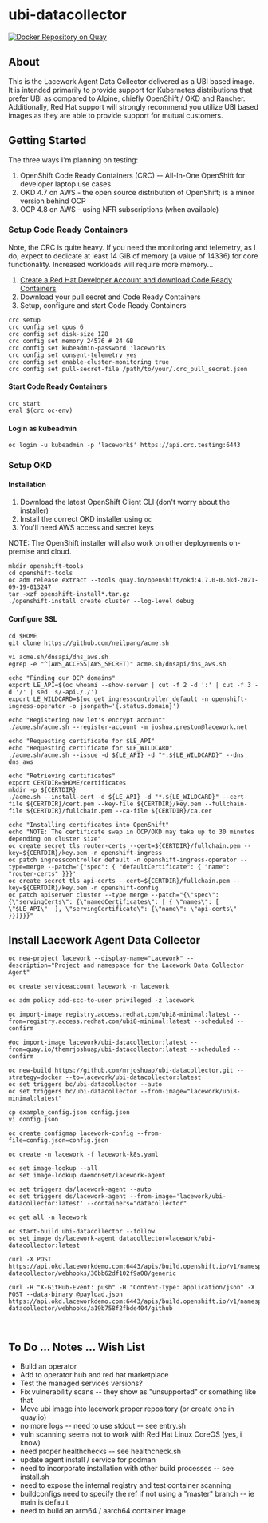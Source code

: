 # ubi-datacollector

[![Docker Repository on Quay](https://quay.io/repository/themrjoshuap/ubi-datacollector/status "Docker Repository on Quay")](https://quay.io/repository/themrjoshuap/ubi-datacollector)

## About
This is the Lacework Agent Data Collector delivered as a UBI based image.  It is intended primarily to provide support for Kubernetes distributions that prefer UBI as compared to Alpine, chiefly OpenShift / OKD and Rancher.  Additionally, Red Hat support will strongly recommend you utilize UBI based images as they are able to provide support for mutual customers.

## Getting Started

The three ways I'm planning on testing:

1. OpenShift Code Ready Containers (CRC) -- All-In-One OpenShift for developer laptop use cases
2. OKD 4.7 on AWS - the open source distribution of OpenShift; is a minor version behind OCP
3. OCP 4.8 on AWS - using NFR subscriptions (when available)

### Setup Code Ready Containers
Note, the CRC is quite heavy.  If you need the monitoring and telemetry, as I do, expect to dedicate at least 14 GiB of memory (a value of 14336) for core functionality. Increased workloads will require more memory...

1. [Create a Red Hat Developer Account and download Code Ready Containers](https://developers.redhat.com/download-manager/link/3868678)
2. Download your pull secret and Code Ready Containers
3. Setup, configure and start Code Ready Containers
```
crc setup
crc config set cpus 6
crc config set disk-size 128
crc config set memory 24576 # 24 GB
crc config set kubeadmin-password 'lacework$'
crc config set consent-telemetry yes
crc config set enable-cluster-monitoring true
crc config set pull-secret-file /path/to/your/.crc_pull_secret.json
```

#### Start Code Ready Containers
```
crc start
eval $(crc oc-env)
```

#### Login as kubeadmin
```
oc login -u kubeadmin -p 'lacework$' https://api.crc.testing:6443
```

### Setup OKD

#### Installation

1. Download the latest OpenShift Client CLI (don't worry about the installer)
2. Install the correct OKD installer using `oc`
3. You'll need AWS access and secret keys

NOTE: The OpenShift installer will also work on other deployments on-premise and cloud.

```
mkdir openshift-tools
cd openshift-tools
oc adm release extract --tools quay.io/openshift/okd:4.7.0-0.okd-2021-09-19-013247
tar -xzf openshift-install*.tar.gz
./openshift-install create cluster --log-level debug
```

#### Configure SSL
```
cd $HOME
git clone https://github.com/neilpang/acme.sh

vi acme.sh/dnsapi/dns_aws.sh
egrep -e "^(AWS_ACCESS|AWS_SECRET)" acme.sh/dnsapi/dns_aws.sh

echo "Finding our OCP domains"
export LE_API=$(oc whoami --show-server | cut -f 2 -d ':' | cut -f 3 -d '/' | sed 's/-api././')
export LE_WILDCARD=$(oc get ingresscontroller default -n openshift-ingress-operator -o jsonpath='{.status.domain}')

echo "Registering new let's encrypt account"
./acme.sh/acme.sh --register-account -m joshua.preston@lacework.net

echo "Requesting certificate for $LE_API"
echo "Requesting certificate for $LE_WILDCARD"
./acme.sh/acme.sh --issue -d ${LE_API} -d "*.${LE_WILDCARD}" --dns dns_aws

echo "Retrieving certificates"
export CERTDIR=$HOME/certificates
mkdir -p ${CERTDIR}
./acme.sh --install-cert -d ${LE_API} -d "*.${LE_WILDCARD}" --cert-file ${CERTDIR}/cert.pem --key-file ${CERTDIR}/key.pem --fullchain-file ${CERTDIR}/fullchain.pem --ca-file ${CERTDIR}/ca.cer

echo "Installing certificates into OpenShift"
echo "NOTE: The certificate swap in OCP/OKD may take up to 30 minutes depending on cluster size"
oc create secret tls router-certs --cert=${CERTDIR}/fullchain.pem --key=${CERTDIR}/key.pem -n openshift-ingress
oc patch ingresscontroller default -n openshift-ingress-operator --type=merge --patch='{"spec": { "defaultCertificate": { "name": "router-certs" }}}'
oc create secret tls api-certs --cert=${CERTDIR}/fullchain.pem --key=${CERTDIR}/key.pem -n openshift-config
oc patch apiserver cluster --type merge --patch="{\"spec\": {\"servingCerts\": {\"namedCertificates\": [ { \"names\": [  \"$LE_API\"  ], \"servingCertificate\": {\"name\": \"api-certs\" }}]}}}"
```

## Install Lacework Agent Data Collector
```
oc new-project lacework --display-name="Lacework" --description="Project and namespace for the Lacework Data Collector Agent"

oc create serviceaccount lacework -n lacework

oc adm policy add-scc-to-user privileged -z lacework

oc import-image registry.access.redhat.com/ubi8-minimal:latest --from=registry.access.redhat.com/ubi8-minimal:latest --scheduled --confirm

#oc import-image lacework/ubi-datacollector:latest --from=quay.io/themrjoshuap/ubi-datacollector:latest --scheduled --confirm

oc new-build https://github.com/mrjoshuap/ubi-datacollector.git --strategy=docker --to=lacework/ubi-datacollector:latest
oc set triggers bc/ubi-datacollector --auto
oc set triggers bc/ubi-datacollector --from-image="lacework/ubi8-minimal:latest"

cp example_config.json config.json
vi config.json

oc create configmap lacework-config --from-file=config.json=config.json

oc create -n lacework -f lacework-k8s.yaml

oc set image-lookup --all
oc set image-lookup daemonset/lacework-agent

oc set triggers ds/lacework-agent --auto
oc set triggers ds/lacework-agent --from-image='lacework/ubi-datacollector:latest' --containers="datacollector" 

oc get all -n lacework

oc start-build ubi-datacollector --follow
oc set image ds/lacework-agent datacollector=lacework/ubi-datacollector:latest

curl -X POST https://api.okd.laceworkdemo.com:6443/apis/build.openshift.io/v1/namespaces/lacework/buildconfigs/ubi-datacollector/webhooks/30bb62df102f9a08/generic

curl -H "X-GitHub-Event: push" -H "Content-Type: application/json" -X POST --data-binary @payload.json https://api.okd.laceworkdemo.com:6443/apis/build.openshift.io/v1/namespaces/lacework/buildconfigs/ubi-datacollector/webhooks/a19b758f2fbde404/github



```

## To Do ... Notes ... Wish List

* Build an operator
* Add to operator hub and red hat marketplace
* Test the managed services versions?
* Fix vulnerability scans -- they show as "unsupported" or something like that
* Move ubi image into lacework proper repository (or create one in quay.io)
* no more logs -- need to use stdout -- see entry.sh
* vuln scanning seems not to work with Red Hat Linux CoreOS (yes, i know)
* need proper healthchecks -- see healthcheck.sh
* update agent install / service for podman
* need to incorporate installation with other build processes -- see install.sh
* need to expose the internal registry and test container scanning
* buildconfigs need to specify the ref if not using a "master" branch -- ie main is default
* need to build an arm64 / aarch64 container image
